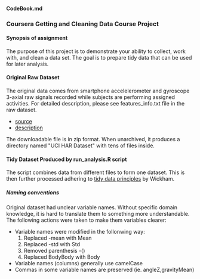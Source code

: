 #### CodeBook.md
### Coursera Getting and Cleaning Data Course Project  

#### Synopsis of assignment
The purpose of this project is to demonstrate your ability to collect, work with, and clean a data set. The goal is to prepare tidy data that can be used for later analysis.  

#### Original Raw Dataset

The original data comes from smartphone accelelerometer and gyroscope 3-axial raw signals recorded while subjects are performing assigned activities. For detailed description, please see features_info.txt file in the raw dataset.  
* [source](https://d396qusza40orc.cloudfront.net/getdata%2Fprojectfiles%2FUCI%20HAR%20Dataset.zip)
* [description](http://archive.ics.uci.edu/ml/datasets/Human+Activity+Recognition+Using+Smartphones)  

The downloadable file is in zip format. When unarchived, it produces a directory named "UCI HAR Dataset" with tens of files inside.

#### Tidy Dataset Produced by run_analysis.R script

The script combines data from different files to form one dataset. This is then further processed adhering to [tidy data principles](https://www.google.fi/url?sa=t&rct=j&q=&esrc=s&source=web&cd=1&cad=rja&uact=8&ved=0CCEQFjAA&url=http%3A%2F%2Fvita.had.co.nz%2Fpapers%2Ftidy-data.pdf&ei=DrIdVIqLJ6n9ywPy-oHgBQ&usg=AFQjCNFUAQr-w_87XpPhfEDoDYQw5-G5zg&sig2=JY2UyqcSORfZahqfVvDeuQ&bvm=bv.75775273,d.bGQ) by Wickham.


##### Naming conventions
Original dataset had unclear variable names. Without specific domain knowledge, it is hard to translate them to something more understandable. The following actions were taken to make them variables clearer:  

* Variable names were modified in the follonwing way:
	1.	Replaced -mean with Mean
	2.	Replaced -std with Std
	3.	Removed parenthesis -()
	4.	Replaced BodyBody with Body
* Variable names (columns) generally use camelCase
* Commas in some variable names are preserved (ie. angleZ,gravityMean)